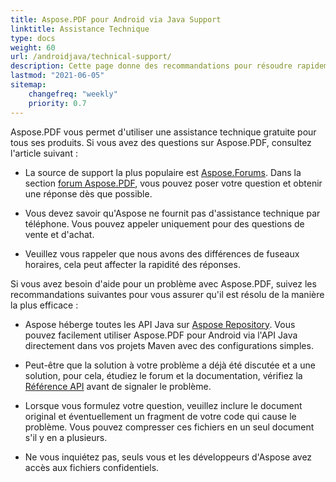 ```yaml
---
title: Aspose.PDF pour Android via Java Support
linktitle: Assistance Technique
type: docs
weight: 60
url: /androidjava/technical-support/
description: Cette page donne des recommandations pour résoudre rapidement et efficacement vos tâches en utilisant Aspose.PDF pour Android via Java.
lastmod: "2021-06-05"
sitemap:
    changefreq: "weekly"
    priority: 0.7
---
```


Aspose.PDF vous permet d'utiliser une assistance technique gratuite pour tous ses produits. Si vous avez des questions sur Aspose.PDF, consultez l'article suivant :

- La source de support la plus populaire est [Aspose.Forums](https://forum.aspose.com/). Dans la section [forum Aspose.PDF](https://forum.aspose.com/c/pdf/10), vous pouvez poser votre question et obtenir une réponse dès que possible.

- Vous devez savoir qu'Aspose ne fournit pas d'assistance technique par téléphone. Vous pouvez appeler uniquement pour des questions de vente et d'achat.

- Veuillez vous rappeler que nous avons des différences de fuseaux horaires, cela peut affecter la rapidité des réponses.

Si vous avez besoin d'aide pour un problème avec Aspose.PDF, suivez les recommandations suivantes pour vous assurer qu'il est résolu de la manière la plus efficace :

- Aspose héberge toutes les API Java sur [Aspose Repository](https://repository.aspose.com/webapp/#/artifacts/browse/tree/General/repo/com/aspose/aspose-pdf). Vous pouvez facilement utiliser Aspose.PDF pour Android via l'API Java directement dans vos projets Maven avec des configurations simples.

- Peut-être que la solution à votre problème a déjà été discutée et a une solution, pour cela, étudiez le forum et la documentation, vérifiez la [Référence API](https://reference.aspose.com/pdf/java) avant de signaler le problème.

- Lorsque vous formulez votre question, veuillez inclure le document original et éventuellement un fragment de votre code qui cause le problème. Vous pouvez compresser ces fichiers en un seul document s'il y en a plusieurs.

- Ne vous inquiétez pas, seuls vous et les développeurs d'Aspose avez accès aux fichiers confidentiels.